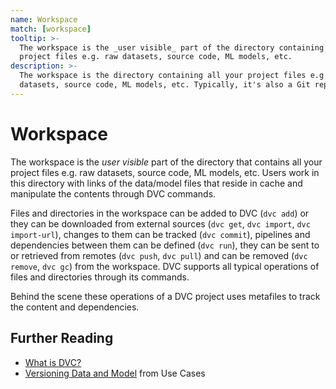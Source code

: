 ```yaml
---
name: Workspace
match: [workspace]
tooltip: >-
  The workspace is the _user visible_ part of the directory containing all your
  project files e.g. raw datasets, source code, ML models, etc.
description: >-
  The workspace is the directory containing all your project files e.g. raw
  datasets, source code, ML models, etc. Typically, it's also a Git repository.
---
```


<!-- keywords: data science project architecture, machine learning project architecture, machine learning workflow, data science workflow, machine learning file system, data science file system, data science project structure, machine learning project structure, notebook version control -->

# Workspace

The workspace is the _user visible_ part of the directory that contains all your
project files e.g. raw datasets, source code, ML models, etc. Users work in this
directory with links of the data/model files that reside in <abbr>cache</abbr>
and manipulate the contents through DVC commands.

Files and directories in the workspace can be added to DVC (`dvc add`) or they
can be downloaded from external sources (`dvc get`, `dvc import`,
`dvc import-url`), changes to them can be tracked (`dvc commit`),
<abbr>pipelines</abbr> and <abbr>dependencies</abbr> between them can be defined
(`dvc run`), they can be sent to or retrieved from <abbr>remotes</abbr>
(`dvc push`, `dvc pull`) and can be removed (`dvc remove`, `dvc gc`) from the
workspace. DVC supports all typical operations of files and directories through
its commands.

Behind the scene these operations of a <abbr>DVC project</abbr> uses
<abbr>metafiles</abbr> to track the content and dependencies.

## Further Reading

- [What is DVC?](/doc/user-guide/what-is-dvc)
- [Versioning Data and Model](/doc/use-cases/versioning-data-and-model-files)
  from Use Cases
